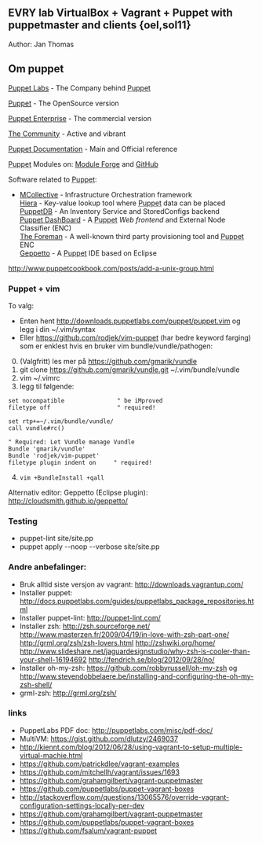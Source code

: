 ## EVRY lab VirtualBox + Vagrant + Puppet with puppetmaster and clients {oel,sol11}

Author: Jan Thomas

## Om puppet

<a href="http://puppetlabs.com"><abbr title="Puppet automation tool">Puppet</abbr> Labs</a> - The Company behind <abbr title="Puppet automation tool">Puppet</abbr></p>
<a href="http://puppetlabs.com/puppet/puppet-open-source/"><abbr title="Puppet automation tool">Puppet</abbr></a> - The OpenSource version</p>
<a href="http://puppetlabs.com/puppet/puppet-enterprise/"><abbr title="Puppet automation tool">Puppet</abbr> Enterprise</a> - The commercial version</p>
<a href="http://puppetlabs.com/community/overview/">The Community</a> - Active and vibrant</p>
<a href="http://docs.puppetlabs.com/"><abbr title="Puppet automation tool">Puppet</abbr> Documentation</a> - Main and Official reference</p>
<abbr title="Puppet automation tool">Puppet</abbr> Modules on: <a href="http://forge.puppetlabs.com">Module Forge</a> and <a href="https://github.com/search?q=puppet">GitHub</a></p>
Software related to <abbr title="Puppet automation tool">Puppet</abbr>:<br />
* <a href="http://docs.puppetlabs.com/mcollective/">MCollective</a> - Infrastructure Orchestration framework<br /> <a href="http://docs.puppetlabs.com/hiera/1/">Hiera</a> - Key-value lookup tool where <abbr title="Puppet automation tool">Puppet</abbr> data can be placed<br /> <a href="http://docs.puppetlabs.com/puppetdb/1/">PuppetDB</a> - An Inventory Service and StoredConfigs backend<br /> <a href="http://docs.puppetlabs.com/dashboard/"><abbr title="Puppet automation tool">Puppet</abbr> DashBoard</a> - A <abbr title="Puppet automation tool">Puppet</abbr> <em>Web frontend</em> and External Node Classifier (ENC)<br /> <a href="http://theforeman.org/">The Foreman</a> - A well-known third party provisioning tool and <abbr title="Puppet automation tool">Puppet</abbr> ENC<br /> <a href="http://cloudsmith.github.com/geppetto">Geppetto</a> - A <abbr title="Puppet automation tool">Puppet</abbr> IDE based on Eclipse</p>


http://www.puppetcookbook.com/posts/add-a-unix-group.html

### Puppet + vim
To valg:
* Enten hent http://downloads.puppetlabs.com/puppet/puppet.vim og legg i din ~/.vim/syntax
* Eller https://github.com/rodjek/vim-puppet (har bedre keyword farging)
som er enklest hvis en bruker vim bundle/vundle/pathogen: 
 0. (Valgfritt) les mer på https://github.com/gmarik/vundle
 1. git clone https://github.com/gmarik/vundle.git ~/.vim/bundle/vundle
 2. vim ~/.vimrc
 3. legg til følgende:

   ```vim
   set nocompatible               " be iMproved
   filetype off                   " required!

   set rtp+=~/.vim/bundle/vundle/
   call vundle#rc()

   " Required: Let Vundle manage Vundle 
   Bundle 'gmarik/vundle'
   Bundle 'rodjek/vim-puppet'
   filetype plugin indent on     " required!
   ```

4. `vim +BundleInstall +qall`

Alternativ editor: Geppetto (Eclipse plugin): http://cloudsmith.github.io/geppetto/

### Testing
* puppet-lint site/site.pp
* puppet apply --noop --verbose site/site.pp

### Andre anbefalinger:
* Bruk alltid siste versjon av vagrant: http://downloads.vagrantup.com/
* Installer puppet: http://docs.puppetlabs.com/guides/puppetlabs_package_repositories.html
* Installer puppet-lint: http://puppet-lint.com/
* Installer zsh: http://zsh.sourceforge.net/
   http://www.masterzen.fr/2009/04/19/in-love-with-zsh-part-one/
   http://grml.org/zsh/zsh-lovers.html
   http://zshwiki.org/home/
   http://www.slideshare.net/jaguardesignstudio/why-zsh-is-cooler-than-your-shell-16194692
   http://fendrich.se/blog/2012/09/28/no/
* Installer oh-my-zsh: https://github.com/robbyrussell/oh-my-zsh og http://www.stevendobbelaere.be/installing-and-configuring-the-oh-my-zsh-shell/
* grml-zsh: http://grml.org/zsh/

### links
* PuppetLabs PDF doc: http://puppetlabs.com/misc/pdf-doc/
* MultiVM: https://gist.github.com/dlutzy/2469037
* http://kiennt.com/blog/2012/06/28/using-vagrant-to-setup-multiple-virtual-machie.html
* https://github.com/patrickdlee/vagrant-examples
* https://github.com/mitchellh/vagrant/issues/1693
* https://github.com/grahamgilbert/vagrant-puppetmaster
* https://github.com/puppetlabs/puppet-vagrant-boxes
* http://stackoverflow.com/questions/13065576/override-vagrant-configuration-settings-locally-per-dev
* https://github.com/grahamgilbert/vagrant-puppetmaster
* https://github.com/puppetlabs/puppet-vagrant-boxes
* https://github.com/fsalum/vagrant-puppet
